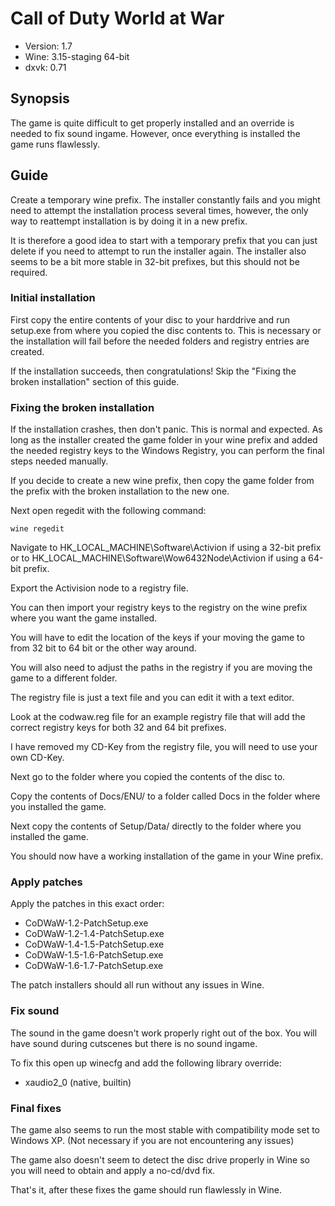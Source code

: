 Call of Duty World at War
================================================================================

- Version: 1.7
- Wine: 3.15-staging 64-bit
- dxvk: 0.71

Synopsis
--------------------------------------------------------------------------------

The game is quite difficult to get properly installed and an override is needed
to fix sound ingame. However, once everything is installed the game runs
flawlessly.

Guide
--------------------------------------------------------------------------------

Create a temporary wine prefix. The installer constantly fails and you might
need to attempt the installation process several times, however, the only way
to reattempt installation is by doing it in a new prefix.

It is therefore a good idea to start with a temporary prefix that you can just
delete if you need to attempt to run the installer again. The installer also
seems to be a bit more stable in 32-bit prefixes, but this should not be
required.

### Initial installation ###

First copy the entire contents of your disc to your harddrive and run setup.exe
from where you copied the disc contents to. This is necessary or the
installation will fail before the needed folders and registry entries are
created.

If the installation succeeds, then congratulations! Skip the "Fixing the broken
installation" section of this guide.

### Fixing the broken installation ###

If the installation crashes, then don't panic. This is normal and expected. As
long as the installer created the game folder in your wine prefix and added the
needed registry keys to the Windows Registry, you can perform the final steps
needed manually.

If you decide to create a new wine prefix, then copy the game folder from the
prefix with the broken installation to the new one.

Next open regedit with the following command:

    wine regedit

Navigate to HK_LOCAL_MACHINE\Software\Activion if using a 32-bit prefix or to
HK_LOCAL_MACHINE\Software\Wow6432Node\Activion if using a 64-bit prefix.

Export the Activision node to a registry file.

You can then import your registry keys to the registry on the wine prefix where
you want the game installed.

You will have to edit the location of the keys if your moving the game to from
32 bit to 64 bit or the other way around.

You will also need to adjust the paths in the registry if you are moving the
game to a different folder.

The registry file is just a text file and you can edit it with a text editor.

Look at the codwaw.reg file for an example registry file that will add the
correct registry keys for both 32 and 64 bit prefixes.

I have removed my CD-Key from the registry file, you will need to use your own
CD-Key.

Next go to the folder where you copied the contents of the disc to.

Copy the contents of Docs/ENU/ to a folder called Docs in the folder where you
installed the game.

Next copy the contents of Setup/Data/ directly to the folder where you installed
the game.

You should now have a working installation of the game in your Wine prefix.

### Apply patches ###

Apply the patches in this exact order:

- CoDWaW-1.2-PatchSetup.exe
- CoDWaW-1.2-1.4-PatchSetup.exe
- CoDWaW-1.4-1.5-PatchSetup.exe
- CoDWaW-1.5-1.6-PatchSetup.exe
- CoDWaW-1.6-1.7-PatchSetup.exe

The patch installers should all run without any issues in Wine.

### Fix sound ###

The sound in the game doesn't work properly right out of the box. You will have
sound during cutscenes but there is no sound ingame.

To fix this open up winecfg and add the following library override:

- xaudio2_0 (native, builtin)

### Final fixes ###

The game also seems to run the most stable with compatibility mode set to
Windows XP. (Not necessary if you are not encountering any issues)

The game also doesn't seem to detect the disc drive properly in Wine so you will
need to obtain and apply a no-cd/dvd fix.

That's it, after these fixes the game should run flawlessly in Wine.

